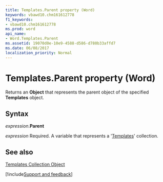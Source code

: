 ```yaml
---
title: Templates.Parent property (Word)
keywords: vbawd10.chm161612778
f1_keywords:
- vbawd10.chm161612778
ms.prod: word
api_name:
- Word.Templates.Parent
ms.assetid: 19070d0e-10e9-4588-d586-d780b33affd7
ms.date: 06/08/2017
localization_priority: Normal
---
```



# Templates.Parent property (Word)

Returns an  **Object** that represents the parent object of the specified **Templates** object.


## Syntax

_expression_.**Parent**

_expression_ Required. A variable that represents a '[Templates](Word.templates.md)' collection.


## See also


[Templates Collection Object](Word.templates.md)

[!include[Support and feedback](~/includes/feedback-boilerplate.md)]